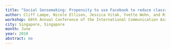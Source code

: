 ```yaml
---
title: "Social Sensemaking: Propensity to use Facebook to reduce classroom equivocality"
author: Cliff Lampe, Nicole Ellison, Jessica Vitak, Yvette Wohn, and Rick Wash
workshop: 60th Annual Conference of the International Communication Association
city: Singapore, Singapore
month: June
year: 2010
abstract: no
---
```

